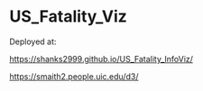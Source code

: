 # US_Fatality_Viz #

Deployed at:

https://shanks2999.github.io/US_Fatality_InfoViz/

https://smaith2.people.uic.edu/d3/
    

